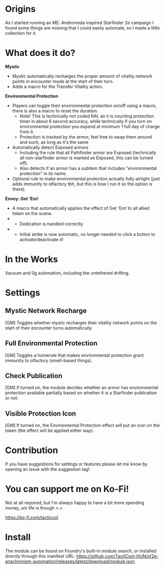 # Origins
As I started running an ME: Andromeda inspired Starfinder 2e campaign I found some things are missing that I could easily automate, so I made a little collection for it.

# What does it do?
**Mystic**
- Mystic automatically recharges the proper amount of vitality network points in encounter mode at the start of their turn.
- Adds a macro for the Transfer Vitality action.

**Environmental Protection**
- Players can toggle their environmental protection on/off using a macro, there is also a macro to reset the duration.
  - Note! This is technically not coded RAI, as it is counting protection timer in about 6 second accuracy, while technically if you turn on environmental protection you expend at minimum 1 full day of charge from it.
  - Protection is tracked by the armor, feel free to swap them around and such, as long as it's the same 
- Automatically detect Exposed armors
  - Including the rule that all Pathfinder armor are Exposed (technically all non-starfinder armor is marked as Exposed, this can be turned off).
  - Also detects if an armor has a subitem that includes "environmental protection" in its name.
- Optional rule to make environmental protection actually fully airtight (just adds immunity to olfactory tbh, but this is how I run it so the option is there).

**Envoy: Get 'Em!**
- A macro that automatically applies the effect of Get 'Em! to all allied token on the scene.
- - Dedication is handled correctly.
- - Initial strike is now automatic, no longer needed to click a button to activate/deactivate it!

# In the Works

Vacuum and 0g automation, including the untethered drifting.

# Settings
## Mystic Network Recharge
[GM] Toggles whether mystic recharges their vitality network points on the start of their encounter turns automatically.

## Full Environmental Protection
[GM] Toggles a homerule that makes environmental protection grant immunity to olfactory (smell-based things).

## Check Publication
[GM] If turned on, the module decides whether an armor has environmental protection available partially based on whether it is a Starfinder publication or not.

## Visible Protection Icon
[GM] If turned on, the Environmental Protection effect will put an icon on the token (the effect will be applied either way).

# Contribution
If you have suggestions for settings or features please let me know by opening an issue with the suggestion tag!

# You can support me on Ko-Fi!
Not at all required, but I'm always happy to have a bit more spending money, uni life is though >.<

https://ko-fi.com/tacticool

# Install
The module can be found on Foundry's built-in module search, or installed directly through this manifest URL: https://github.com/TactiCool-HUN/sf2e-anachronism-automation/releases/latest/download/module.json
